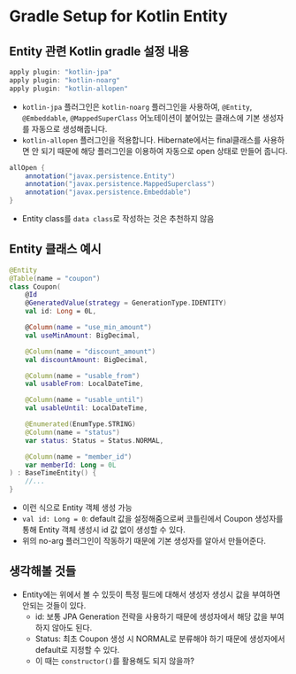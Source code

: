 # Gradle Setup for Kotlin Entity

## Entity 관련 Kotlin gradle 설정 내용
```gradle
apply plugin: "kotlin-jpa"
apply plugin: "kotlin-noarg"
apply plugin: "kotlin-allopen"

```

- `kotlin-jpa` 플러그인은 `kotlin-noarg` 플러그인을 사용하여, `@Entity`, `@Embeddable`, `@MappedSuperClass` 어노테이션이 붙어있는 클래스에 기본 생성자를 자동으로 생성해줍니다.
- `kotlin-allopen` 플러그인을 적용합니다. Hibernate에서는 final클래스를 사용하면 안 되기 때문에 해당 플러그인을 이용하여 자동으로 open 상태로 만들어 줍니다.

```gradle
allOpen { 
    annotation("javax.persistence.Entity") 
    annotation("javax.persistence.MappedSuperclass")
    annotation("javax.persistence.Embeddable")
}
```
- Entity class를 `data class`로 작성하는 것은 추천하지 않음

## Entity 클래스 예시

```kotlin
@Entity
@Table(name = "coupon")
class Coupon(
    @Id
    @GeneratedValue(strategy = GenerationType.IDENTITY)
    val id: Long = 0L,

    @Column(name = "use_min_amount")
    val useMinAmount: BigDecimal,

    @Column(name = "discount_amount")
    val discountAmount: BigDecimal,

    @Column(name = "usable_from")
    val usableFrom: LocalDateTime,

    @Column(name = "usable_until")
    val usableUntil: LocalDateTime,

    @Enumerated(EnumType.STRING)
    @Column(name = "status")
    var status: Status = Status.NORMAL,

    @Column(name = "member_id")
    var memberId: Long = 0L
) : BaseTimeEntity() {
    //...
}
```
- 이런 식으로 Entity 객체 생성 가능
- `val id: Long = 0`: default 값을 설정해줌으로써 코틀린에서 Coupon 생성자를 통해 Entity 객체 생성시 id 값 없이 생성할 수 있다.
- 위의 no-arg 플러그인이 작동하기 때문에 기본 생성자를 알아서 만들어준다.

## 생각해볼 것들
- Entity에는 위에서 볼 수 있듯이 특정 필드에 대해서 생성자 생성시 값을 부여하면 안되는 것들이 있다.
  - id: 보통 JPA Generation 전략을 사용하기 때문에 생성자에서 해당 값을 부여하지 않아도 된다.
  - Status: 최초 Coupon 생성 시 NORMAL로 분류해야 하기 때문에 생성자에서 default로 지정할 수 있다.
  - 이 때는 `constructor()`를 활용해도 되지 않을까?